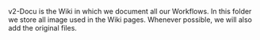 v2-Docu is the Wiki in which we document all our Workflows. In this folder we store all image used in the Wiki pages. Whenever possible, we will also add the original files.
